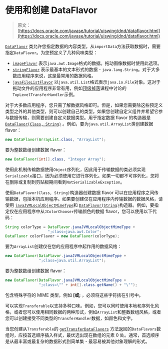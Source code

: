 # 使用和创建 DataFlavor

> 原文： [https://docs.oracle.com/javase/tutorial/uiswing/dnd/dataflavor.html](https://docs.oracle.com/javase/tutorial/uiswing/dnd/dataflavor.html)

[`DataFlavor`](https://docs.oracle.com/javase/8/docs/api/java/awt/datatransfer/DataFlavor.html) 类允许您指定数据的内容类型。从`importData`方法获取数据时，需要指定`DataFlavor`。为您预定义了几种风味类型：

*   [`imageFlavor`](https://docs.oracle.com/javase/8/docs/api/java/awt/datatransfer/DataFlavor.html#imageFlavor) 表示`java.awt.Image`格式的数据。拖动图像数据时使用此选项。
*   [`stringFlavor`](https://docs.oracle.com/javase/8/docs/api/java/awt/datatransfer/DataFlavor.html#stringFlavor) 表示最基本的文本形式的数据 - `java.lang.String`。对于大多数应用程序来说，这是最常用的数据风格。
*   [`javaFileListFlavor`](https://docs.oracle.com/javase/8/docs/api/java/awt/datatransfer/DataFlavor.html#javaFileListFlavor) 以`java.util.List`格式表示`java.io.File`对象。这对于拖动文件的应用程序非常有用，例如[顶级掉落](toplevel.html)课程中讨论的`TopLevelTransferHandler`示例。

对于大多数应用程序，您只需了解数据风格即可。但是，如果您需要除这些预定义类型之外的其他类型，则可以创建自己的类型。如果您创建自定义组件并希望它参与数据传输，则需要创建自定义数据类型。用于指定数据 flavor 的构造器是 [`DataFlavor(Class, String)`](https://docs.oracle.com/javase/8/docs/api/java/awt/datatransfer/DataFlavor.html#DataFlavor-java.lang.Class-java.lang.String-) 。例如，要为`java.util.ArrayList`类创建数据 flavor：

```java
new DataFlavor(ArrayList.class, "ArrayList");

```

要为整数数组创建数据 flavor：

```java
new DataFlavor(int[].class, "Integer Array");

```

使用此机制传输数据使用`Object`序列化，因此用于传输数据的类必须实现`Serializable`接口，因为必须使用它进行序列化。如果一切都不可序列化，您将在删除或复制到剪贴板期间看到`NotSerializableException`。

使用`DataFlavor(Class, String)`构造器创建数据 flavor 可以在应用程序之间传输数据，包括本机应用程序。如果要创建仅在应用程序内传输数据的数据风格，请使用 [``javaJVMLocalObjectMimeType``](https://docs.oracle.com/javase/8/docs/api/java/awt/datatransfer/DataFlavor.html#javaJVMLocalObjectMimeType)和 [``DataFlavor(String)``](https://docs.oracle.com/javase/8/docs/api/java/awt/datatransfer/DataFlavor.html#DataFlavor-java.lang.String-)构造器。例如，要指定仅在应用程序中从`JColorChooser`传输颜色的数据 flavor，您可以使用以下代码：

```java
String colorType = DataFlavor.javaJVMLocalObjectMimeType +
                   ";class=java.awt.Color";
DataFlavor colorFlavor = new DataFlavor(colorType);

```

要为`ArrayList`创建仅在您的应用程序中起作用的数据风格：

```java
new DataFlavor(DataFlavor.javaJVMLocalObjectMimeType +
               ";class=java.util.ArrayList");

```

要为整数数组创建数据 flavor：

```java
new DataFlavor(DataFlavor.javaJVMLocalObjectMimeType +
               ";class=\"" + int[].class.getName() + "\"");

```

包含特殊字符的 MIME 类型，例如 **[**或**;** ，必须将这些字符括在引号中。

可以实现`Transferable`以支持多种口味。例如，您可以同时使用本地和序列化风格，或者您可以使用相同数据的两种形式，例如`ArrayList`和整数数组风格，或者您可以创建接受不同类型的`TransferHandler`数据，如颜色和文字。

当您创建从`Transferable`的 [`getTransferDataFlavors`](https://docs.oracle.com/javase/8/docs/api/java/awt/datatransfer/Transferable.html#getTransferDataFlavors--) 方法返回的`DataFlavors`数组时，应按首选顺序插入样式，最优选出现在数组的元素 0 处。通常，首选顺序是从最丰富或最复杂的数据形式到简单集 - 最容易被其他对象理解的形式。